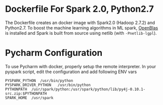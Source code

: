 # Dockerfile For Spark 2.0, Python2.7

The Dockerfile creates an docker image with Spark2.0 (Hadoop 2.7.2) and Python2.7. To boost the machine learning
algorithms in ML spark, [OpenBlas](#https://github.com/xianyi/OpenBLAS) is installed and Spark is built from source
using netlib (with `-Pnetlib-lgpl`). 

# Pycharm Configuration

To use Pycharm with docker, properly setup the remote interpreter. In your pyspark script, edit the configuration and
add following ENV vars

```
PYSPARK_PYTHON	/usr/bin/python
PYSPARK_DRIVER_PYTHON	/usr/bin/python
PYTHONPATH	/usr/spark/python:/usr/spark/python/lib/py4j-0.10.1-src.zip:$PYTHONPATH
SPARK_HOME	/usr/spark
```